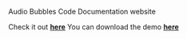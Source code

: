 Audio Bubbles Code Documentation website

Check it out [**here**](https://ashkoredracson.github.io/AudioBubbles/documentation/)
You can download the demo [**here**](https://ashkoredracson.github.io/AudioBubbles/Audio%20Bubbles%20Demo.zip)